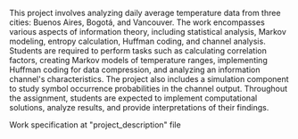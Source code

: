 This project involves analyzing daily average temperature data from three cities: Buenos Aires, Bogotá, and Vancouver. The work encompasses various aspects of information theory, including statistical analysis, Markov modeling, entropy calculation, Huffman coding, and channel analysis. Students are required to perform tasks such as calculating correlation factors, creating Markov models of temperature ranges, implementing Huffman coding for data compression, and analyzing an information channel's characteristics. The project also includes a simulation component to study symbol occurrence probabilities in the channel output. Throughout the assignment, students are expected to implement computational solutions, analyze results, and provide interpretations of their findings.

Work specification at "project_description" file
